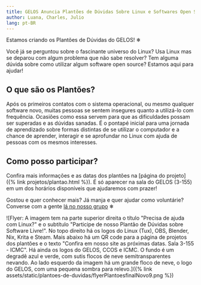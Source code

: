 ```yaml
---
title: GELOS Anuncia Plantões de Dúvidas Sobre Linux e Softwares Open Source 
author: Luana, Charles, Julio
lang: pt-BR
---
```


Estamos criando os Plantões de Dúvidas do GELOS! ❄

Você já se perguntou sobre o fascinante universo do Linux? Usa Linux mas se deparou com algum problema que não sabe resolver? Tem alguma dúvida sobre como utilizar algum software open source? Estamos aqui para ajudar!

## O que são os Plantões?

Após os primeiros contatos com o sistema operacional, ou mesmo qualquer software novo, muitas pessoas se sentem insegures quanto a utilizá-lo com frequência. Ocasiões como essa servem para que as dificuldades possam ser superadas e as dúvidas sanadas. É o pontapé inicial para uma jornada de aprendizado sobre formas distintas de se utilizar o computador e a chance de aprender, interagir e se aprofundar no Linux com ajuda de pessoas com os mesmos interesses.

## Como posso participar?

Confira mais informações e as datas dos plantões na [página do projeto]({% link projetos/plantao.html %}). É só aparecer na sala do GELOS (3-155) em um dos horários disponíveis que ajudaremos com prazer!

Gostou e quer conhecer mais? Já manja e quer ajudar como voluntárie? Converse com a gente [lá no nosso grupo](https://t.me/gelos_geral) ❄


![Flyer: A imagem tem na parte superior direita o título "Precisa de ajuda com Linux?" e o subtítulo "Participe de nosso Plantão de Dúvidas sobre Software Livre!". No topo direito há os logos do Linux (Tux), OBS, Blender, Nix, Krita e Steam. Mais abaixo há um QR code para a página de projetos dos plantões e o texto "Confira em nosso site as próximas datas. Sala 3-155 - ICMC". Há ainda os logos do GELOS, CCOS e ICMC. O fundo é um degradê azul e verde, com sutis flocos de neve semitransparentes nevando. Ao lado esquerdo da imagem há um grande floco de neve, o logo do GELOS, com uma pequena sombra para relevo.]({% link assets/static/plantoes-de-duvidas/flyerPlantoesfinalNovo9.png %})
